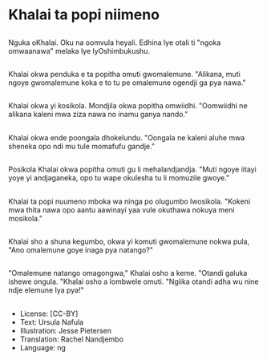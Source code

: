 # Khalai ta popi niimeno

##
Nguka oKhalai. Oku na oomvula heyali. Edhina lye otali ti "ngoka omwaanawa" melaka lye lyOshimbukushu.

##
Khalai okwa penduka e ta popitha omuti gwomalemune. "Alikana, muti ngoye gwomalemune koka e to tu pe omalemune ogendji ga pya nawa."

##
Khalai okwa yi kosikola. Mondjila okwa popitha omwiidhi. "Oomwiidhi ne alikana kaleni mwa ziza nawa no inamu ganya nando."

##
Khalai okwa ende poongala dhokelundu. "Oongala ne kaleni aluhe mwa sheneka opo ndi mu tule momafufu gandje."

##
Posikola Khalai okwa popitha omuti gu li mehalandjandja. "Muti ngoye iitayi yoye yi andjaganeka, opo tu wape okulesha tu li momuzile gwoye."

##
Khalai ta popi nuumeno mboka wa ninga po olugumbo lwosikola. "Kokeni mwa thita nawa opo aantu aawinayi yaa vule okuthawa nokuya meni mosikola."

##
Khalai sho a shuna kegumbo, okwa yi komuti gwomalemune nokwa pula, "Ano omalemune goye inaga pya natango?"

##
"Omalemune natango omagongwa," Khalai osho a keme. "Otandi galuka ishewe ongula. "Khalai osho a lombwele omuti. "Ngiika otandi adha wu nine ndje elemune lya pya!"

##
* License: [CC-BY]
* Text: Ursula Nafula
* Illustration: Jesse Pietersen
* Translation: Rachel Nandjembo
* Language: ng
